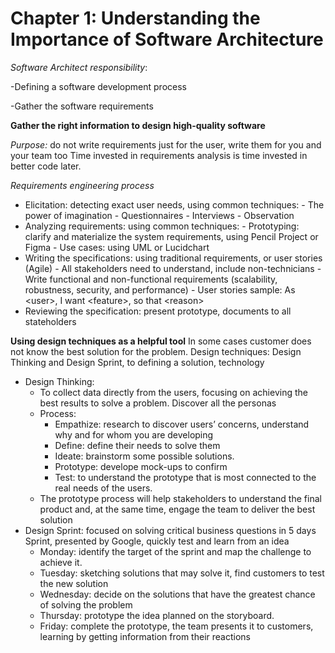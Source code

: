 # Chapter 1: Understanding the Importance of Software Architecture

*Software Architect responsibility*:

-Defining a software development process

-Gather the software requirements

**Gather the right information to design high-quality software**

*Purpose:* do not write requirements just for the user, write them for you and your team too
Time invested in requirements analysis is time invested in better code later.

*Requirements engineering process*
- Elicitation: detecting exact user needs, using common techniques:
		- The power of imagination
		- Questionnaires
		- Interviews
		- Observation
- Analyzing requirements: using common techniques:
		- Prototyping: clarify and materialize the system requirements, using Pencil Project or Figma
		- Use cases: using UML or Lucidchart
- Writing the specifications: using traditional requirements, or user stories (Agile)
		- All stakeholders need to understand, include non-technicians
		- Write functional and non-functional requirements (scalability, robustness, security, and performance)
		- User stories sample: As \<user>, I want \<feature>, so that \<reason>
- Reviewing the specification: present prototype, documents to all stateholders

**Using design techniques as a helpful tool**
In some cases customer does not know the best solution for the problem.
Design techniques: Design Thinking and Design Sprint, to defining a solution, technology

- Design Thinking: 
	- To collect data directly from the users, focusing on achieving the best results to solve a problem. Discover all the personas
	- Process: 
		- Empathize: research to discover users’ concerns, understand why and for whom you are developing
		- Define: define their needs to solve them
		- Ideate: brainstorm some possible solutions.
		- Prototype: develope mock-ups to confirm
		- Test: to understand the prototype that is most connected to the real needs of the users.
	- The prototype process will help stakeholders to understand the final product and, at the same time, engage the team to deliver the best solution
- Design Sprint: focused on solving critical business questions in 5 days Sprint, presented by Google, quickly test and learn from an idea
	- Monday: identify the target of the sprint and map the challenge to achieve it.
	- Tuesday: sketching solutions that may solve it, find customers to test the new solution
	- Wednesday: decide on the solutions that have the greatest chance of solving the problem
	- Thursday: prototype the idea planned on the storyboard.
	- Friday: complete the prototype, the team presents it to customers, learning by getting information from their reactions
